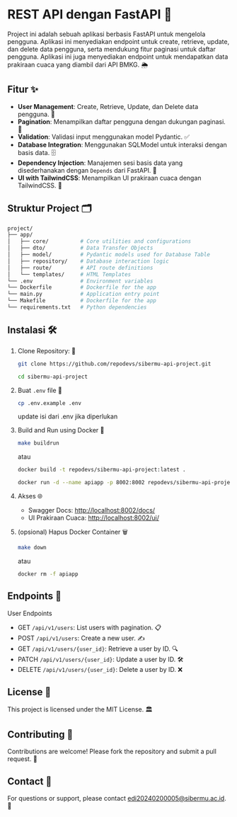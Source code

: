 # REST API dengan FastAPI 🚀

Project ini adalah sebuah aplikasi berbasis FastAPI untuk mengelola pengguna. Aplikasi ini menyediakan endpoint untuk create, retrieve, update, dan delete data pengguna, serta mendukung fitur paginasi untuk daftar pengguna. Aplikasi ini juga menyediakan endpoint untuk mendapatkan data prakiraan cuaca yang diambil dari API BMKG. 🌦️

## Fitur ✨

- **User Management**: Create, Retrieve, Update, dan Delete data pengguna. 👤
- **Pagination**: Menampilkan daftar pengguna dengan dukungan paginasi. 📄
- **Validation**: Validasi input menggunakan model Pydantic. ✅
- **Database Integration**: Menggunakan SQLModel untuk interaksi dengan basis data. 🗄️
- **Dependency Injection**: Manajemen sesi basis data yang disederhanakan dengan `Depends` dari FastAPI. 🔗
- **UI with TailwindCSS**: Menampilkan UI prakiraan cuaca dengan TailwindCSS. 🎨

## Struktur Project 🗂️

```bash
project/
├── app/
│   ├── core/          # Core utilities and configurations
│   ├── dto/           # Data Transfer Objects
│   ├── model/         # Pydantic models used for Database Table
│   ├── repository/    # Database interaction logic
│   ├── route/         # API route definitions
│   └── templates/     # HTML Templates
└── .env               # Environment variables
└── Dockerfile         # Dockerfile for the app
└── main.py            # Application entry point
└── Makefile           # Dockerfile for the app
└── requirements.txt   # Python dependencies
```

## Instalasi 🛠️

1. Clone Repository: 📂

    ```bash
    git clone https://github.com/repodevs/sibermu-api-project.git
    ```

    ```bash
    cd sibermu-api-project
    ```

2. Buat `.env` file 📝

    ```bash
    cp .env.example .env
    ```

    update isi dari .env jika diperlukan

3. Build and Run using Docker 🐳

    ```bash
    make buildrun
    ```

    atau

    ```bash
    docker build -t repodevs/sibermu-api-project:latest .
    ```

    ```bash
    docker run -d --name apiapp -p 8002:8002 repodevs/sibermu-api-project:latest
    ```

4. Akses 🌐
   - Swagger Docs: [http://localhost:8002/docs/](http://localhost:8002/docs/)
   - UI Prakiraan Cuaca: [http://localhost:8002/ui/](http://localhost:8002/ui/)

5. (opsional) Hapus Docker Container 🗑️

    ```bash
    make down
    ```

    atau

    ```bash
    docker rm -f apiapp
    ```

## Endpoints 🚪
User Endpoints
- GET `/api/v1/users`: List users with pagination. 📋
- POST `/api/v1/users`: Create a new user. ✍️
- GET `/api/v1/users/{user_id}`: Retrieve a user by ID. 🔍
- PATCH `/api/v1/users/{user_id}`: Update a user by ID. 🛠️
- DELETE `/api/v1/users/{user_id}`: Delete a user by ID. ❌

## License 📜
This project is licensed under the MIT License. 🏛️

## Contributing 🤝
Contributions are welcome! Please fork the repository and submit a pull request. 🚀

## Contact 📧
For questions or support, please contact [edi20240200005@sibermu.ac.id](edi20240200005@sibermu.ac.id). 💌

